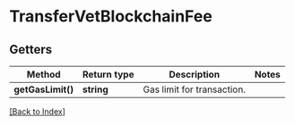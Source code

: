 # TransferVetBlockchainFee

## Getters

Method | Return type | Description | Notes
------------ | ------------- | ------------- | -------------
**getGasLimit()** | **string** | Gas limit for transaction. |

[[Back to Index]](../index.md)
